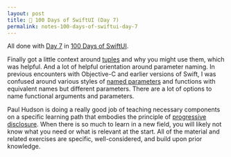 ```yaml
---
layout: post
title: 📔 100 Days of SwiftUI (Day 7)
permalink: notes-100-days-of-swiftui-day-7
---
```


All done with [Day 7](https://www.hackingwithswift.com/100/swiftui/7) in [100 Days of SwiftUI](https://www.hackingwithswift.com/100/swiftui).

Finally got a little context around [tuples](https://en.wikipedia.org/wiki/Tuple) and why you might use them, which was helpful. And a lot of helpful orientation around parameter naming. In previous encounters with Objective-C and earlier versions of Swift, I was confused around various styles of [named parameters](https://en.wikipedia.org/wiki/Named_parameter) and functions with equivalent names but different parameters. There are a lot of options to name functional arguments and parameters.

Paul Hudson is doing a really good job of teaching necessary components on a specific learning path that embodies the principle of [progressive disclosure](https://en.wikipedia.org/wiki/Progressive_disclosure). When there is so much to learn in a new field, you will likely not know what you need or what is relevant at the start. All of the material and related exercises are specific, well-considered, and build upon prior knowledge.
